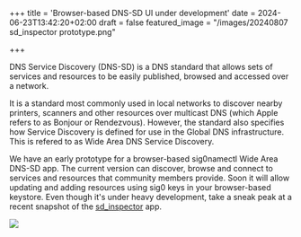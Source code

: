 +++
title = 'Browser-based DNS-SD UI under development'
date = 2024-06-23T13:42:20+02:00
draft = false
featured_image = "/images/20240807 sd_inspector prototype.png"

+++

DNS Service Discovery (DNS-SD) is a DNS standard that allows sets of services and resources to be easily published, browsed and accessed over a network.

It is a standard most commonly used in local networks to discover nearby printers, scanners and other resources over multicast DNS (which Apple refers to as Bonjour or Rendezvous). However, the standard also specifies how Service Discovery is defined for use in the Global DNS infrastructure. This is refered to as Wide Area DNS Service Discovery.

We have an early prototype for a browser-based sig0namectl Wide Area DNS-SD app. The current version can discover, browse and connect to services and resources that community members provide. Soon it will allow updating and adding resources using sig0 keys in your browser-based keystore. Even though it's under heavy development, take a sneak peak at a recent snapshot of the [sd_inspector](https://sig0namectl.networkcommons.org/sd_inspector.html) app.

<img class="special-img-class" src="/images/20240807 sd_inspector prototype.png" />
